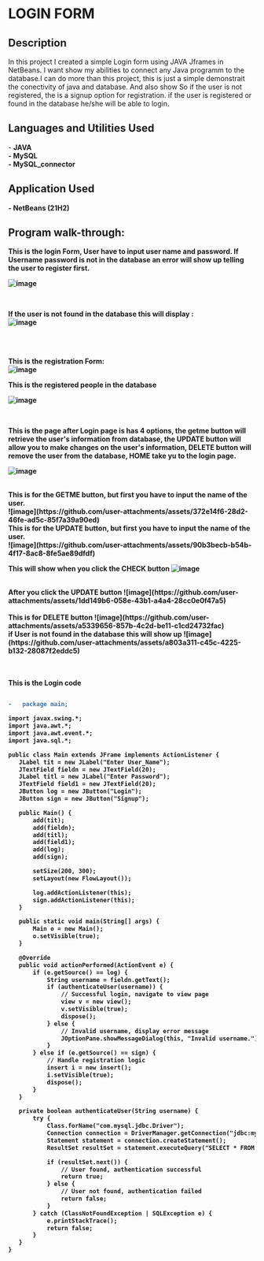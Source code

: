 <h1>LOGIN FORM</h1>

<h2>Description</h2>
In this project I created a simple Login form using JAVA Jframes in NetBeans. I want show my abilities to connect any 
Java programm to the database.I can do more than this project, this is just a simple demonstrait the conectivity of java and database.
And also show  So if the user is not registered, the is a signup option for registration. if the user
is registered or found in the database he/she will be able to login.
<br />


<h2>Languages and Utilities Used</h2>
- <b>JAVA</br> 
- <b>MySQL</br>
- <b>MySQL_connector</br>



<h2>Application Used</h2>
-	<b>NetBeans</b> (21H2)

<h2>Program walk-through:</h2>

<p align=”center”>

This is the login Form, User have to input user name and password. If Username password is not in the database
an error will show up telling the user to register first.<br/>

![image](https://github.com/user-attachments/assets/e6c1cd64-eb08-43f0-90cc-f6789cfbb939)

<br />

If the user is not found in the database this will display :  <br/>
![image](https://github.com/user-attachments/assets/ac475f8b-32c4-4ea0-8025-e652125547f1)

<br />

<br />

This is the registration Form:  <br/>
![image](https://github.com/user-attachments/assets/9fe9e8ba-6daf-4b6b-900e-9dc24e2b2ee3)<br />

This is the registered people in the database  <br/>

![image](https://github.com/user-attachments/assets/7b551ce0-f84e-4835-aed1-115d4907b433)


<br />

This is the page after Login page is has 4 options, the getme button will retrieve the user's information from database, the UPDATE button will
allow you to make changes on the user's information, DELETE button will remove the user from the database, HOME take yu to the login page.<br/>

![image](https://github.com/user-attachments/assets/c4f6de01-9869-41b3-b173-c834f854df59)

<br />
This is for the GETME button, but first you have to input the name of the user. </br>
![image](https://github.com/user-attachments/assets/372e14f6-28d2-46fe-ad5c-85f7a39a90ed)

<br />
This is for the UPDATE button, but first you have to input the name of the user. </br>
![image](https://github.com/user-attachments/assets/90b3becb-b54b-4f17-8ac8-8fe5ae89dfdf)
</br>

This will show when you click the CHECK button
![image](https://github.com/user-attachments/assets/32185343-c38a-4b06-8374-4ca61a74cdba)

<br/>
After you click the UPDATE button
![image](https://github.com/user-attachments/assets/1dd149b6-058e-43b1-a4a4-28cc0e0f47a5)




<br /> 

<br/>
This is for DELETE button
![image](https://github.com/user-attachments/assets/a5339656-857b-4c2d-be11-c1cd24732fac)

<br />
if User is not found in the database this will show up
![image](https://github.com/user-attachments/assets/a803a311-c45c-4225-b132-28087f2eddc5)

<br />



<br />

<br/>

This is the Login code




 ```diff

-	package main;

import javax.swing.*;
import java.awt.*;
import java.awt.event.*;
import java.sql.*;

public class Main extends JFrame implements ActionListener {
    JLabel tit = new JLabel("Enter User_Name");
    JTextField fieldn = new JTextField(20);
    JLabel titl = new JLabel("Enter Password");
    JTextField field1 = new JTextField(20);
    JButton log = new JButton("Login");
    JButton sign = new JButton("Signup");

    public Main() {
        add(tit);
        add(fieldn);
        add(titl);
        add(field1);
        add(log);
        add(sign);

        setSize(200, 300);
        setLayout(new FlowLayout());

        log.addActionListener(this);
        sign.addActionListener(this);
    }

    public static void main(String[] args) {
        Main o = new Main();
        o.setVisible(true);
    }

    @Override
    public void actionPerformed(ActionEvent e) {
        if (e.getSource() == log) {
            String username = fieldn.getText();
            if (authenticateUser(username)) {
                // Successful login, navigate to view page
                view v = new view();
                v.setVisible(true);
                dispose();
            } else {
                // Invalid username, display error message
                JOptionPane.showMessageDialog(this, "Invalid username.");
            }
        } else if (e.getSource() == sign) {
            // Handle registration logic
            insert i = new insert();
            i.setVisible(true);
            dispose();
        }
    }

    private boolean authenticateUser(String username) {
        try {
            Class.forName("com.mysql.jdbc.Driver");
            Connection connection = DriverManager.getConnection("jdbc:mysql://localhost/classD", "root", "");
            Statement statement = connection.createStatement();
            ResultSet resultSet = statement.executeQuery("SELECT * FROM Testing WHERE sname = '" + username + "'");

            if (resultSet.next()) {
                // User found, authentication successful
                return true;
            } else {
                // User not found, authentication failed
                return false;
            }
        } catch (ClassNotFoundException | SQLException e) {
            e.printStackTrace();
            return false;
        }
    }
}


```




